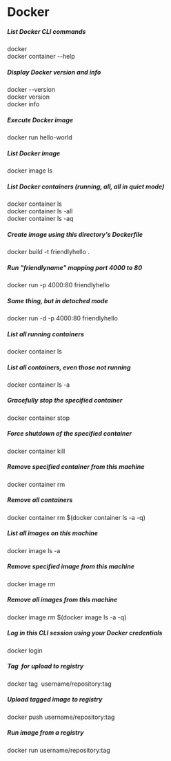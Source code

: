 # Docker
<!-- ```bash -->
##### List Docker CLI commands
docker  
docker container --help
##### Display Docker version and info
docker --version  
docker version  
docker info  
##### Execute Docker image
docker run hello-world
##### List Docker image
docker image ls
##### List Docker containers (running, all, all in quiet mode)
docker container ls  
docker container ls -all  
docker container ls -aq

##### Create image using this directory's Dockerfile  
docker build -t friendlyhello .  
##### Run "friendlyname" mapping port 4000 to 80  
docker run -p 4000:80 friendlyhello  
##### Same thing, but in detached mode  
docker run -d -p 4000:80 friendlyhello         
##### List all running containers  
docker container ls                                
##### List all containers, even those not running  
docker container ls -a             
##### Gracefully stop the specified container  
docker container stop <hash>           
##### Force shutdown of the specified container  
docker container kill <hash>         
##### Remove specified container from this machine  
docker container rm <hash>        
##### Remove all containers  
docker container rm $(docker container ls -a -q)         
##### List all images on this machine  
docker image ls -a                             
##### Remove specified image from this machine  
docker image rm <image id>            
##### Remove all images from this machine  
docker image rm $(docker image ls -a -q)   
##### Log in this CLI session using your Docker credentials  
docker login             
##### Tag <image> for upload to registry  
docker tag <image> username/repository:tag  
##### Upload tagged image to registry  
docker push username/repository:tag            
##### Run image from a registry  
docker run username/repository:tag                   
<!-- ``` -->
